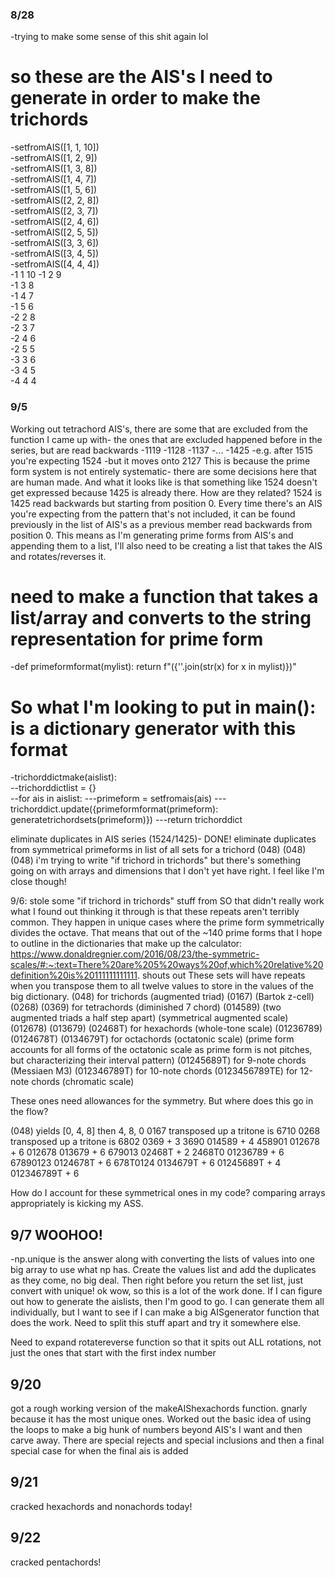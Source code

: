 ### 8/28
-trying to make some sense of this shit again lol


# so these are the AIS's I need to generate in order to make the trichords
-setfromAIS([1, 1, 10])  
-setfromAIS([1, 2, 9])  
-setfromAIS([1, 3, 8])  
-setfromAIS([1, 4, 7])  
-setfromAIS([1, 5, 6])  
-setfromAIS([2, 2, 8])  
-setfromAIS([2, 3, 7])  
-setfromAIS([2, 4, 6])  
-setfromAIS([2, 5, 5])  
-setfromAIS([3, 3, 6])  
-setfromAIS([3, 4, 5])  
-setfromAIS([4, 4, 4])  
-1 1 10 
-1 2 9  
-1 3 8  
-1 4 7  
-1 5 6   
-2 2 8  
-2 3 7  
-2 4 6  
-2 5 5  
-3 3 6  
-3 4 5  
-4 4 4  

### 9/5
Working out tetrachord AIS's, there are some that are excluded from the function I came up with- the ones that are excluded happened before in the series, but are read backwards
  -1119
  -1128
  -1137
  -...
  -1425
  -e.g. after 1515 you're expecting 1524
  -but it moves onto 2127
  This is because the prime form system is not entirely systematic- there are some decisions here that are human made. And what it looks like is that something like 1524 doesn't get expressed because 1425 is already there. How are they related? 1524 is 1425 read backwards but starting from position 0. Every time there's an AIS you're expecting from the pattern that's not included, it can be found previously in the list of AIS's as a previous member read backwards from position 0. This means as I'm generating prime forms from AIS's and appending them to a list, I'll also need to be creating a list that takes the AIS and rotates/reverses it.

  # need to make a function that takes a list/array and converts to the string representation for prime form
  -def primeformformat(mylist):
      return f"({''.join(str(x) for x in mylist)})"
  # So what I'm looking to put in main(): is a dictionary generator with this format
  -trichorddictmake(aislist):  
  --trichorddictlist = {}  
  --for ais in aislist:
  ---primeform = setfromais(ais)
  ---trichorddict.update({primeformformat(primeform): generatetrichordsets(primeform)})
  ---return trichorddict

eliminate duplicates in AIS series (1524/1425)- DONE!
eliminate duplicates from symmetrical primeforms in list of all sets for a trichord (048) (048) (048)
i'm trying to write "if trichord in trichords" but there's something going on with arrays and dimensions that I don't yet have right. I feel like I'm close though!

9/6:
stole some "if trichord in trichords" stuff from SO that didn't really work
what I found out thinking it through is that these repeats aren't terribly common. They happen in unique cases where the prime form symmetrically divides the octave. That means that out of the ~140 prime forms that I hope to outline in the dictionaries that make up the calculator:
https://www.donaldregnier.com/2016/08/23/the-symmetric-scales/#:~:text=There%20are%205%20ways%20of,which%20relative%20definition%20is%20111111111111. shouts out
These sets will have repeats when you transpose them to all twelve values to store in the values of the big dictionary.
(048) for trichords (augmented triad)
(0167) (Bartok z-cell)
(0268) 
(0369) for tetrachords (diminished 7 chord)
(014589) (two augmented triads a half step apart) (symmetrical augmented scale)
(012678)
(013679)
(02468T) for hexachords (whole-tone scale)
(01236789)
(0124678T)
(0134679T) for octachords (octatonic scale) (prime form accounts for all forms of the octatonic scale as prime form is not pitches, but characterizing their interval pattern)
(01245689T) for 9-note chords (Messiaen M3)
(012346789T) for 10-note chords
(0123456789TE) for 12-note chords (chromatic scale)

These ones need allowances for the symmetry. But where does this go in the flow?

(048) yields [0, 4, 8] then 4, 8, 0
0167 transposed up a tritone is 6710
0268 transposed up a tritone is 6802
0369 + 3 3690
014589 + 4 458901
012678 + 6 012678
013679 + 6 679013
02468T + 2 2468T0
01236789 + 6 67890123
0124678T + 6 678T0124
0134679T + 6
01245689T + 4
012346789T + 6

How do I account for these symmetrical ones in my code? comparing arrays appropriately is kicking my ASS.

## 9/7 WOOHOO!
-np.unique is the answer along with converting the lists of values into one big array to use what np has. Create the values list and add the duplicates as they come, no big deal. Then right before you return the set list, just convert with unique!
ok wow, so this is a lot of the work done. If I can figure out how to generate the aislists, then I'm good to go. I can generate them all individually, but I want to see if I can make a big AISgenerator function that does the work. Need to split this stuff apart and try it somewhere else.

Need to expand rotatereverse function so that it spits out ALL rotations, not just the ones that start with the first index number

## 9/20
got a rough working version of the makeAIShexachords function. gnarly because it has the most unique ones. Worked out the basic idea of using the loops to make a big hunk of numbers beyond AIS's I want and then carve away. There are special rejects and special inclusions and then a final special case for when the final ais is added
## 9/21
cracked hexachords and nonachords today!
## 9/22
cracked pentachords!